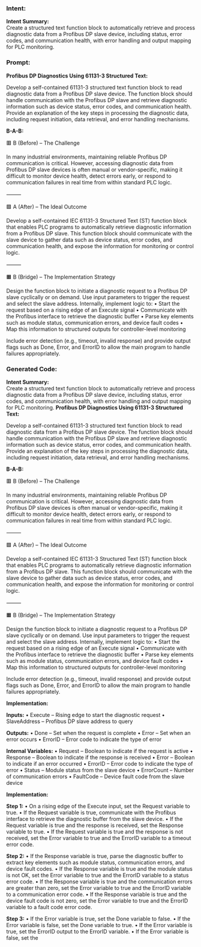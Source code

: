 ### Intent:
**Intent Summary:**  
Create a structured text function block to automatically retrieve and process diagnostic data from a Profibus DP slave device, including status, error codes, and communication health, with error handling and output mapping for PLC monitoring.

### Prompt:
**Profibus DP Diagnostics Using 61131-3 Structured Text:**

Develop a self-contained 61131-3 structured text function block to read diagnostic data from a Profibus DP slave device. The function block should handle communication with the Profibus DP slave and retrieve diagnostic information such as device status, error codes, and communication health. Provide an explanation of the key steps in processing the diagnostic data, including request initiation, data retrieval, and error handling mechanisms.

**B-A-B:**

🟥 B (Before) – The Challenge

In many industrial environments, maintaining reliable Profibus DP communication is critical. However, accessing diagnostic data from Profibus DP slave devices is often manual or vendor-specific, making it difficult to monitor device health, detect errors early, or respond to communication failures in real time from within standard PLC logic.

⸻

🟩 A (After) – The Ideal Outcome

Develop a self-contained IEC 61131-3 Structured Text (ST) function block that enables PLC programs to automatically retrieve diagnostic information from a Profibus DP slave. This function block should communicate with the slave device to gather data such as device status, error codes, and communication health, and expose the information for monitoring or control logic.

⸻

🟧 B (Bridge) – The Implementation Strategy

Design the function block to initiate a diagnostic request to a Profibus DP slave cyclically or on demand. Use input parameters to trigger the request and select the slave address. Internally, implement logic to:
	•	Start the request based on a rising edge of an Execute signal
	•	Communicate with the Profibus interface to retrieve the diagnostic buffer
	•	Parse key elements such as module status, communication errors, and device fault codes
	•	Map this information to structured outputs for controller-level monitoring

Include error detection (e.g., timeout, invalid response) and provide output flags such as Done, Error, and ErrorID to allow the main program to handle failures appropriately.

### Generated Code:
**Intent Summary:**  
Create a structured text function block to automatically retrieve and process diagnostic data from a Profibus DP slave device, including status, error codes, and communication health, with error handling and output mapping for PLC monitoring.
**Profibus DP Diagnostics Using 61131-3 Structured Text:**

Develop a self-contained 61131-3 structured text function block to read diagnostic data from a Profibus DP slave device. The function block should handle communication with the Profibus DP slave and retrieve diagnostic information such as device status, error codes, and communication health. Provide an explanation of the key steps in processing the diagnostic data, including request initiation, data retrieval, and error handling mechanisms.

**B-A-B:**

🟥 B (Before) – The Challenge

In many industrial environments, maintaining reliable Profibus DP communication is critical. However, accessing diagnostic data from Profibus DP slave devices is often manual or vendor-specific, making it difficult to monitor device health, detect errors early, or respond to communication failures in real time from within standard PLC logic.

⸻

🟩 A (After) – The Ideal Outcome

Develop a self-contained IEC 61131-3 Structured Text (ST) function block that enables PLC programs to automatically retrieve diagnostic information from a Profibus DP slave. This function block should communicate with the slave device to gather data such as device status, error codes, and communication health, and expose the information for monitoring or control logic.

⸻

🟧 B (Bridge) – The Implementation Strategy

Design the function block to initiate a diagnostic request to a Profibus DP slave cyclically or on demand. Use input parameters to trigger the request and select the slave address. Internally, implement logic to:
	•	Start the request based on a rising edge of an Execute signal
	•	Communicate with the Profibus interface to retrieve the diagnostic buffer
	•	Parse key elements such as module status, communication errors, and device fault codes
	•	Map this information to structured outputs for controller-level monitoring

Include error detection (e.g., timeout, invalid response) and provide output flags such as Done, Error, and ErrorID to allow the main program to handle failures appropriately.

**Implementation:**

**Inputs:**
	•	Execute – Rising edge to start the diagnostic request
	•	SlaveAddress – Profibus DP slave address to query

**Outputs:**
	•	Done – Set when the request is complete
	•	Error – Set when an error occurs
	•	ErrorID – Error code to indicate the type of error

**Internal Variables:**
	•	Request – Boolean to indicate if the request is active
	•	Response – Boolean to indicate if the response is received
	•	Error – Boolean to indicate if an error occurred
	•	ErrorID – Error code to indicate the type of error
	•	Status – Module status from the slave device
	•	ErrorCount – Number of communication errors
	•	FaultCode – Device fault code from the slave device

**Implementation:**

**Step 1:**
	•	On a rising edge of the Execute input, set the Request variable to true.
	•	If the Request variable is true, communicate with the Profibus interface to retrieve the diagnostic buffer from the slave device.
	•	If the Request variable is true and the response is received, set the Response variable to true.
	•	If the Request variable is true and the response is not received, set the Error variable to true and the ErrorID variable to a timeout error code.

**Step 2:**
	•	If the Response variable is true, parse the diagnostic buffer to extract key elements such as module status, communication errors, and device fault codes.
	•	If the Response variable is true and the module status is not OK, set the Error variable to true and the ErrorID variable to a status error code.
	•	If the Response variable is true and the communication errors are greater than zero, set the Error variable to true and the ErrorID variable to a communication error code.
	•	If the Response variable is true and the device fault code is not zero, set the Error variable to true and the ErrorID variable to a fault code error code.

**Step 3:**
	•	If the Error variable is true, set the Done variable to false.
	•	If the Error variable is false, set the Done variable to true.
	•	If the Error variable is true, set the ErrorID output to the ErrorID variable.
	•	If the Error variable is false, set the
